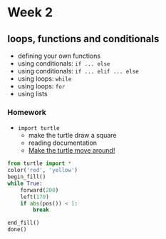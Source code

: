 # Week 2

## loops, functions and conditionals

* defining your own functions
* using conditionals: `if ... else`
* using conditionals: `if ... elif ... else`
* using loops: `while`
* using loops: `for`
* using lists

### Homework

* `import turtle` 
	* make the turtle draw a square
	* reading documentation
	* [Make the turtle move around!](https://docs.python.org/3/library/turtle.html)


```python
from turtle import *
color('red', 'yellow')
begin_fill()
while True:
    forward(200)
    left(170)
    if abs(pos()) < 1:
        break

end_fill()
done()
```